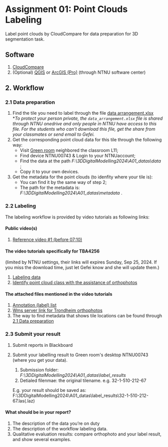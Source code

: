 # Assignment 01: Point Clouds Labeling
Label point clouds by CloudCompare for data preparation for 3D segmentation task.

## Software
1. [CloudCompare](https://www.danielgm.net/cc/)
2. (Optional) [QGIS](https://www.qgis.org/) or [ArcGIS (Pro)](https://www.esri.com/en-us/arcgis/products/arcgis-pro/overview?srsltid=AfmBOor314a-hTZeIX6diXq_sYR3lMnkMjCa82ZZIHWk3zrQvkcig1bd) (through NTNU software center)

## 2. Workflow
### 2.1 Data preparation
1. Find the tile you need to label through the file [data arrangement.xlsx](https://studntnu-my.sharepoint.com/:x:/g/personal/gefeik_ntnu_no/EUogwVPFy1xEm4JadvBxQRABZ8ntcYeu-DoARDvZsycjQA?e=YzK0az)  
   **To protect your person private, the `data_arrangement.xlsx` file is shared through NTNU onedrive and only people in NTNU have access to this file. For the students who can't download this file, get the share from your classmates or send email to Gefei.*
2. Get the corresponding point cloud data for this tile through the following way:
   - Visit [Green room](https://link.mazemap.com/Pah28i1x) neighbored the classroom L11;
   - Find device NTNU00743 & Login to your NTNUaccount;
   - Find the data at the path *F:\3DDigitalModelling2024\A01_datas\data* ; 
   - Copy it to your own devices.  
3. Get the metadata for the point clouds (to idenfity where your tile is):
   - You can find it by the same way of step 2;
   - The path for the metadata is: *F:\3DDigitalModelling2024\A01_datas\metadata* . 

### 2.2 Labeling
The labeling workflow is provided by video tutorials as following links:
#### Public video(s)
1. [Reference video #1 (before 07:10)](https://www.youtube.com/watch?v=B61WNd7R_w4)

#### The video tutorials specifically for TBA4256  
(limited by NTNU settings, their links will expires Sunday, Sep 25, 2024. 
If you miss the download time, just let Gefei know and she will update them.)
1. [Labeling data](https://studntnu-my.sharepoint.com/:v:/g/personal/gefeik_ntnu_no/EXV4PNuUrMZIojDIbr6L38QBurgp2KtLI_qtiaAnyPLc_A?nav=eyJyZWZlcnJhbEluZm8iOnsicmVmZXJyYWxBcHAiOiJPbmVEcml2ZUZvckJ1c2luZXNzIiwicmVmZXJyYWxBcHBQbGF0Zm9ybSI6IldlYiIsInJlZmVycmFsTW9kZSI6InZpZXciLCJyZWZlcnJhbFZpZXciOiJNeUZpbGVzTGlua0NvcHkifX0&e=WltjLS)
2. [Identify point cloud class with the assistance of orthophotos](https://studntnu-my.sharepoint.com/:v:/g/personal/gefeik_ntnu_no/EaIvGhdVZhNHqdCuc1TSwJ8B1f7d4dqGBdyw6qlqjjRfGg?nav=eyJyZWZlcnJhbEluZm8iOnsicmVmZXJyYWxBcHAiOiJPbmVEcml2ZUZvckJ1c2luZXNzIiwicmVmZXJyYWxBcHBQbGF0Zm9ybSI6IldlYiIsInJlZmVycmFsTW9kZSI6InZpZXciLCJyZWZlcnJhbFZpZXciOiJNeUZpbGVzTGlua0NvcHkifX0&e=zRCDfy)


#### The attached files mentioned in the video tutorials
1. [Annotation (label) list](./Annotation%20list.txt)
2. [Wms server link for Trondheim orthophotos](https://wms.geonorge.no/skwms1/wms.nib-prosjekter)
3. The way to find metadata that shows tile locations can be found through [2.1 Data preparation](#21-data-preparation)

### 2.3 Submit your result
1. Submit reports in Blackboard
2. Submit your labelling result to Green room's desktop NTNU00743 (where you get your data).
   1. Submission folder: *F:\3DDigitalModelling2024\A01_datas\label_results*
   2. Detialed filenmae: the original tilename. e.g. 32-1-510-212-67
   
   E.g. your result should be saved as: F:\3DDigitalModelling2024\A01_datas\label_results\32-1-510-212-67.las(.laz)

#### What should be in your report?
1. The description of the data you’re on duty
2. The description of the workflow labeling data.
3. Qualitative evaluation results: compare orthophoto and your label result, and show several examples.
